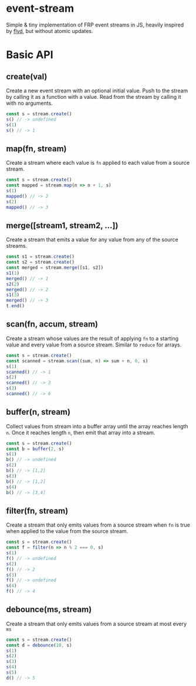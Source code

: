 
# event-stream

Simple & tiny implementation of FRP event streams in JS, heavily inspired by [flyd](https://github.com/paldepind/flyd), but without atomic updates.

# Basic API

## create(val)

Create a new event stream with an optional initial value. Push to the stream by calling it as a function with a value. Read from the stream by calling it with no arguments.

```js
const s = stream.create()
s() // -> undefined
s(1)
s() // -> 1
```

## map(fn, stream)

Create a stream where each value is `fn` applied to each value from a source stream.

```js
const s = stream.create()
const mapped = stream.map(n => n + 1, s)
s(1)
mapped() // -> 2
s(2)
mapped() // -> 3
```

## merge([stream1, stream2, ...])

Create a stream that emits a value for any value from any of the source streams.

```js
const s1 = stream.create()
const s2 = stream.create()
const merged = stream.merge([s1, s2])
s1(1)
merged() // -> 1
s2(2)
merged() // -> 2
s1(3)
merged() // -> 3
t.end()
```

## scan(fn, accum, stream)

Create a stream whose values are the result of applying `fn` to a starting value and every value from a source stream. Similar to `reduce` for arrays.

```js
const s = stream.create()
const scanned = stream.scan((sum, n) => sum + n, 0, s)
s(1)
scanned() // -> 1
s(2)
scanned() // -> 3
s(3)
scanned() // -> 6
```

## buffer(n, stream)

Collect values from stream into a buffer array until the array reaches length `n`. Once it reaches length `n`, then emit that array into a stream.

```js
const s = stream.create()
const b = buffer(2, s)
s(1)
b() // -> undefined
s(2)
b() // -> [1,2]
s(3)
b() // -> [1,2]
s(4)
b() // -> [3,4]
```

## filter(fn, stream)

Create a stream that only emits values from a source stream when `fn` is true when applied to the value from the source stream.

```js
const s = stream.create()
const f = filter(n => n % 2 === 0, s)
s(1)
f() // -> undefined
s(2)
f() // -> 2
s(3)
f() // -> undefined
s(4)
f() // -> 4
```

## debounce(ms, stream)

Create a stream that only emits values from a source stream at most every `ms`

```js
const s = stream.create()
const d = debounce(10, s)
s(1)
s(2)
s(3)
s(4)
s(5)
d() // -> 5
```
